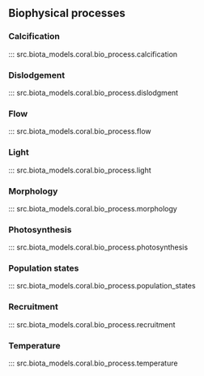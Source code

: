 ## Biophysical processes

### Calcification
::: src.biota_models.coral.bio_process.calcification

### Dislodgement
::: src.biota_models.coral.bio_process.dislodgment

### Flow
::: src.biota_models.coral.bio_process.flow

### Light
::: src.biota_models.coral.bio_process.light

### Morphology
::: src.biota_models.coral.bio_process.morphology

### Photosynthesis
::: src.biota_models.coral.bio_process.photosynthesis

### Population states
::: src.biota_models.coral.bio_process.population_states

### Recruitment
::: src.biota_models.coral.bio_process.recruitment

### Temperature
::: src.biota_models.coral.bio_process.temperature